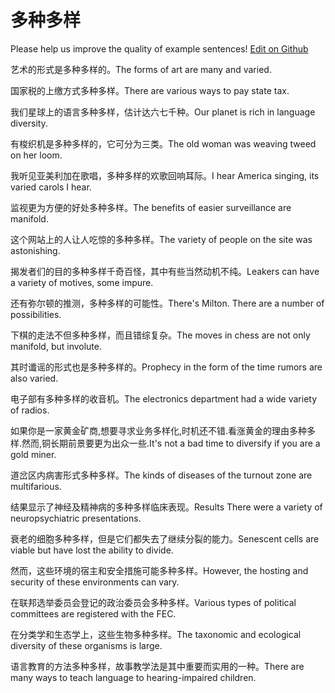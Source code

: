 # 多种多样

Please help us improve the quality of example sentences! [Edit on Github](https://github.com/jiyushe/jiyu-example-sentence-source/blob/main/chinese/duozhongduoyang.md)

<p><span class="chinese">艺术的形式是多种多样的。</span><span class="english">The forms of art are many and varied.</span></p>

<p><span class="chinese">国家税的上缴方式多种多样。</span><span class="english">There are various ways to pay state tax.</span></p>

<p><span class="chinese">我们星球上的语言多种多样，估计达六七千种。</span><span class="english">Our planet is rich in language diversity.</span></p>

<p><span class="chinese">有梭织机是多种多样的，它可分为三类。</span><span class="english">The old woman was weaving tweed on her loom.</span></p>

<p><span class="chinese">我听见亚美利加在歌唱，多种多样的欢歌回响耳际。</span><span class="english">I hear America singing, its varied carols I hear.</span></p>

<p><span class="chinese">监视更为方便的好处多种多样。</span><span class="english">The benefits of easier surveillance are manifold.</span></p>

<p><span class="chinese">这个网站上的人让人吃惊的多种多样。</span><span class="english">The variety of people on the site was astonishing.</span></p>

<p><span class="chinese">揭发者们的目的多种多样千奇百怪，其中有些当然动机不纯。</span><span class="english">Leakers can have a variety of motives, some impure.</span></p>

<p><span class="chinese">还有弥尔顿的推测，多种多样的可能性。</span><span class="english">There's Milton. There are a number of possibilities.</span></p>

<p><span class="chinese">下棋的走法不但多种多样，而且错综复杂。</span><span class="english">The moves in chess are not only manifold, but involute.</span></p>

<p><span class="chinese">其时谶谣的形式也是多种多样的。</span><span class="english">Prophecy in the form of the time rumors are also varied.</span></p>

<p><span class="chinese">电子部有多种多样的收音机。</span><span class="english">The electronics department had a wide variety of radios.</span></p>

<p><span class="chinese">如果你是一家黄金矿商,想要寻求业务多样化,时机还不错.看涨黄金的理由多种多样.然而,铜长期前景要更为出众一些.</span><span class="english">It's not a bad time to diversify if you are a gold miner.</span></p>

<p><span class="chinese">道岔区内病害形式多种多样。</span><span class="english">The kinds of diseases of the turnout zone are multifarious.</span></p>

<p><span class="chinese">结果显示了神经及精神病的多种多样临床表现。</span><span class="english">Results There were a variety of neuropsychiatric presentations.</span></p>

<p><span class="chinese">衰老的细胞多种多样，但是它们都失去了继续分裂的能力。</span><span class="english">Senescent cells are viable but have lost the ability to divide.</span></p>

<p><span class="chinese">然而，这些环境的宿主和安全措施可能多种多样。</span><span class="english">However, the hosting and security of these environments can vary.</span></p>

<p><span class="chinese">在联邦选举委员会登记的政治委员会多种多样。</span><span class="english">Various types of political committees are registered with the FEC.</span></p>

<p><span class="chinese">在分类学和生态学上，这些生物多种多样。</span><span class="english">The taxonomic and ecological diversity of these organisms is large.</span></p>

<p><span class="chinese">语言教育的方法多种多样，故事教学法是其中重要而实用的一种。</span><span class="english">There are many ways to teach language to hearing-impaired children.</span></p>


